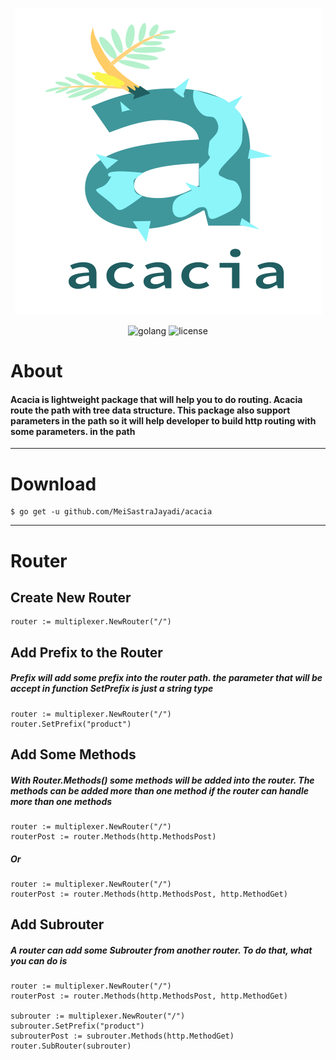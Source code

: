 <div align="center">

![alt text](https://github.com/MeiSastraJayadi/acacia/blob/master/acacia-wordmark.png "Acacia's Logo")

<div id="badges">
  <img src="https://img.shields.io/static/v1?logo=Go&label=Golang&message=Golang%20Package&color=blue" alt="golang"/>
  <img src="https://img.shields.io/github/license/MeiSastraJayadi/acacia" alt="license"/>
</div>

</div>

# About 

#### Acacia is lightweight package that will help you to do routing. Acacia route the path with tree data structure. This package also support parameters in the path so it will help developer to build http routing with some parameters. in the path

--- 

# Download 

```console
$ go get -u github.com/MeiSastraJayadi/acacia

```

----

# Router

## Create New Router

```golang
router := multiplexer.NewRouter("/")
```
## Add Prefix to the Router

##### Prefix will add some prefix into the router path. the parameter that will be accept in function SetPrefix is just a string type

```golang
router := multiplexer.NewRouter("/")
router.SetPrefix("product")
```

## Add Some Methods 

##### With Router.Methods() some methods will be added into the router. The methods can be added more than one method if the router can handle more than one methods

```golang
router := multiplexer.NewRouter("/")
routerPost := router.Methods(http.MethodsPost)
```
##### Or

```golang
router := multiplexer.NewRouter("/")
routerPost := router.Methods(http.MethodsPost, http.MethodGet)
```

## Add Subrouter

##### A router can add some Subrouter from another router. To do that, what you can do is

```golang
router := multiplexer.NewRouter("/")
routerPost := router.Methods(http.MethodsPost, http.MethodGet)

subrouter := multiplexer.NewRouter("/") 
subrouter.SetPrefix("product")
subrouterPost := subrouter.Methods(http.MethodGet)
router.SubRouter(subrouter)
```



